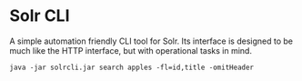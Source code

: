 Solr CLI
========

A simple automation friendly CLI tool for Solr. Its interface is designed to be much like
the HTTP interface, but with operational tasks in mind.

    java -jar solrcli.jar search apples -fl=id,title -omitHeader

